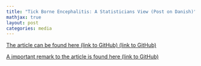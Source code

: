 ```yaml
---
title: "Tick Borne Encephalitis: A Statisticians View (Post on Danish)"
mathjax: true
layout: post
categories: media
---
```


[The article can be found here (link to GitHub) (link to GitHub)](/assets/pdfs/TBE.pdf)

[A important remark to the article is found here (link to GitHub)](/assets/pdfs/TBE_Korrektion.pdf)
